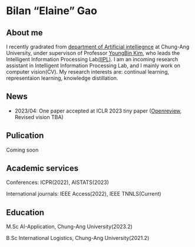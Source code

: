 # Bilan “Elaine” Gao
## About me
I recently gradrated from [department of Artificial intelliegnce](http://ai.cau.ac.kr/main.php) at Chung-Ang University, under supervison of Professor [YoungBin Kim](https://scholar.google.com/citations?user=If6P518AAAAJ&hl=ko), who leads the Intelligent Information Processing Lab[(IIPL)](https://sites.google.com/view/iiplcau/home). I am an incoming research assistant in Intelligent Information Processing Lab, and I mainly work on computer vision(CV). My research interests are: continual learning, representaion learning, knowledge distillation.

## News
- 2023/04: One paper accepted at ICLR 2023 tiny paper ([Openreview](https://openreview.net/forum?id=6I5i0Ytnlul), Revised vision TBA)

## Pulication
Coming soon

## Academic services
Conferences: ICPR(2022), AISTATS(2023)

International journals: IEEE Access(2022), IEEE TNNLS(Current)


## Education 
M.Sc AI-Application, Chung-Ang University(2023.2)

B.Sc International Logistics, Chung-Ang University(2021.2)


